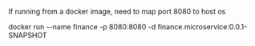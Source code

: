 If running from a docker image, need to map port 8080 to host os

docker run --name finance -p 8080:8080 -d finance.microservice:0.0.1-SNAPSHOT